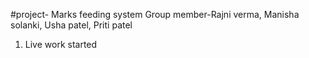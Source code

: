 #project- Marks feeding system
Group member-Rajni verma, Manisha solanki, Usha patel, Priti patel

1. Live work started
